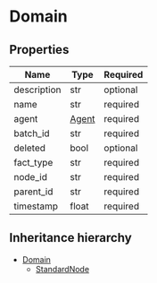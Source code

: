 

# Domain

## Properties

Name | Type | Required
-------- | -------- | --------
description | str | optional
name | str | required
agent | [Agent](Agent.md) | required
batch_id | str | required
deleted | bool | optional
fact_type | str | required
node_id | str | required
parent_id | str | required
timestamp | float | required




## Inheritance hierarchy


* [Domain](Domain.md)
    * [StandardNode](StandardNode.md)
